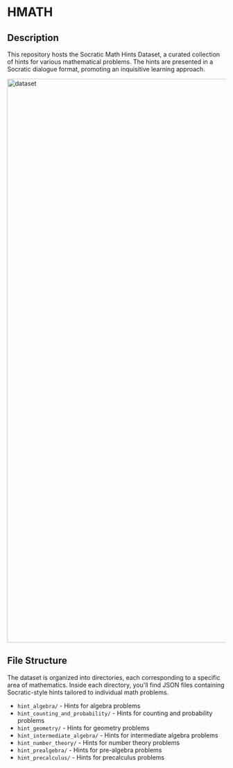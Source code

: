 # HMATH
## Description
This repository hosts the Socratic Math Hints Dataset, a curated collection of hints for various mathematical problems. The hints are presented in a Socratic dialogue format, promoting an inquisitive learning approach.


<img width="1299" alt="dataset" src="https://github.com/user-attachments/assets/e0c9fc4e-b9df-4264-a7a1-a10e8e6ff9f6">



## File Structure
The dataset is organized into directories, each corresponding to a specific area of mathematics. Inside each directory, you'll find JSON files containing Socratic-style hints tailored to individual math problems.

- `hint_algebra/` - Hints for algebra problems
- `hint_counting_and_probability/` - Hints for counting and probability problems
- `hint_geometry/` - Hints for geometry problems
- `hint_intermediate_algebra/` - Hints for intermediate algebra problems
- `hint_number_theory/` - Hints for number theory problems
- `hint_prealgebra/` - Hints for pre-algebra problems
- `hint_precalculus/` - Hints for precalculus problems
